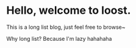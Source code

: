 # Hello, welcome to loost.

This is a long list blog, just feel free to browse~

Why long list? Because I'm lazy hahahaha
